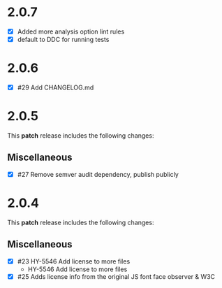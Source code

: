 # 2.0.7
* [x] Added more analysis option lint rules
* [x] default to DDC for running tests

# 2.0.6
* [x] #29 Add CHANGELOG.md

# 2.0.5
This **patch** release includes the following changes:
## Miscellaneous
* [x] #27 Remove semver audit dependency, publish publicly

# 2.0.4
This **patch** release includes the following changes:
## Miscellaneous
* [x] #23 HY-5546 Add license to more files
	* HY-5546 Add license to more files
* [x] #25 Adds license info from the original JS font face observer & W3C